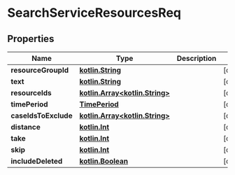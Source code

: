 # SearchServiceResourcesReq

## Properties
Name | Type | Description | Notes
------------ | ------------- | ------------- | -------------
**resourceGroupId** | [**kotlin.String**](.md) |  |  [optional]
**text** | [**kotlin.String**](.md) |  |  [optional]
**resourceIds** | [**kotlin.Array&lt;kotlin.String&gt;**](.md) |  |  [optional]
**timePeriod** | [**TimePeriod**](TimePeriod.md) |  |  [optional]
**caseIdsToExclude** | [**kotlin.Array&lt;kotlin.String&gt;**](.md) |  |  [optional]
**distance** | [**kotlin.Int**](.md) |  |  [optional]
**take** | [**kotlin.Int**](.md) |  |  [optional]
**skip** | [**kotlin.Int**](.md) |  |  [optional]
**includeDeleted** | [**kotlin.Boolean**](.md) |  |  [optional]
